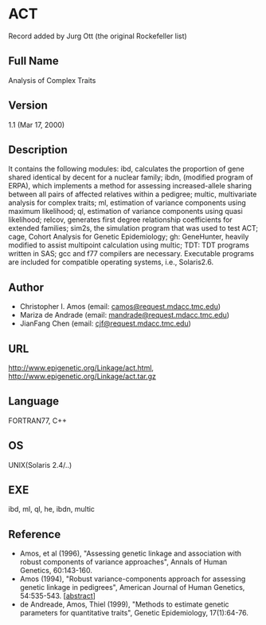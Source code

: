 # ACT
Record added by Jurg Ott (the original Rockefeller list)

## Full Name
Analysis of Complex Traits

## Version
1.1 (Mar 17, 2000)

## Description
It contains the following modules: ibd, calculates the proportion of gene shared identical by decent for a nuclear family; ibdn, (modified program of ERPA), which implements a method for assessing increased-allele sharing between all pairs of affected relatives within a pedigree; multic, multivariate analysis for complex traits; ml, estimation of variance components using maximum likelihood; ql, estimation of variance components using quasi likelihood; relcov, generates first degree relationship coefficients for extended families; sim2s, the simulation program that was used to test ACT; cage, Cohort Analysis for Genetic Epidemiology; gh: GeneHunter, heavily modified to assist multipoint calculation using multic; TDT: TDT programs written in SAS; gcc and f77 compilers are necessary. Executable programs are included for compatible operating systems, i.e., Solaris2.6.

## Author
* Christopher I. Amos (email: camos@request.mdacc.tmc.edu)
* Mariza de Andrade (email: mandrade@request.mdacc.tmc.edu)
* JianFang Chen (email: cjf@request.mdacc.tmc.edu)

## URL
http://www.epigenetic.org/Linkage/act.html, http://www.epigenetic.org/Linkage/act.tar.gz

## Language
FORTRAN77, C++

## OS
UNIX(Solaris 2.4/..)

## EXE
ibd, ml, ql, he, ibdn, multic

## Reference
* Amos, et al (1996), "Assessing genetic linkage and association with robust components of variance approaches", Annals of Human Genetics, 60:143-160.
* Amos (1994), "Robust variance-components approach for assessing genetic linkage in pedigrees", American Journal of Human Genetics, 54:535-543. [[abstract](http://www.pubmedcentral.nih.gov/articlerender.fcgi?artid=1918121)]
* de Andreade, Amos, Thiel (1999), "Methods to estimate genetic parameters for quantitative traits", Genetic Epidemiology, 17(1):64-76.